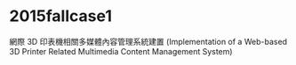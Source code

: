 # 2015fallcase1
網際 3D 印表機相關多媒體內容管理系統建置 (Implementation of a Web-based 3D Printer Related Multimedia Content Management System)
